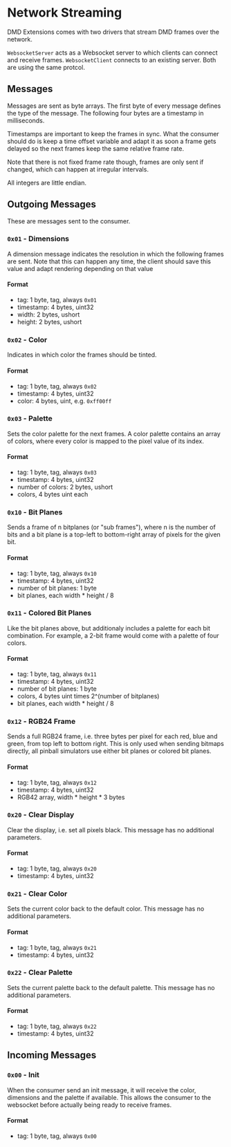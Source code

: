 ﻿# Network Streaming

DMD Extensions comes with two drivers that stream DMD frames over the network.

`WebsocketServer` acts as a Websocket server to which clients can connect and 
receive frames. `WebsocketClient` connects to an existing server. Both are 
using the same protcol.

## Messages

Messages are sent as byte arrays. The first byte of every message defines the
type of the message. The following four bytes are a timestamp in milliseconds.

Timestamps are important to keep the frames in sync. What the consumer should
do is keep a time offset variable and adapt it as soon a frame gets delayed so
the next frames keep the same relative frame rate.

Note that there is not fixed frame rate though, frames are only sent if changed,
which can happen at irregular intervals.

All integers are little endian.

## Outgoing Messages

These are messages sent to the consumer.

### `0x01` - Dimensions

A dimension message indicates the resolution in which the following frames are
sent. Note that this can happen any time, the client should save this value and
adapt rendering depending on that value

#### Format

- tag: 1 byte, tag, always `0x01`
- timestamp: 4 bytes, uint32
- width: 2 bytes, ushort
- height: 2 bytes, ushort

### `0x02` - Color

Indicates in which color the frames should be tinted.

#### Format

- tag: 1 byte, tag, always `0x02`
- timestamp: 4 bytes, uint32
- color: 4 bytes, uint, e.g. `0xff00ff`

### `0x03` - Palette

Sets the color palette for the next frames. A color palette contains an array
of colors, where every color is mapped to the pixel value of its index. 

#### Format

- tag: 1 byte, tag, always `0x03`
- timestamp: 4 bytes, uint32
- number of colors: 2 bytes, ushort
- colors, 4 bytes uint each

### `0x10` - Bit Planes

Sends a frame of n bitplanes (or "sub frames"), where n is the number of bits 
and a bit plane is a top-left to bottom-right array of pixels for the given 
bit.

#### Format

- tag: 1 byte, tag, always `0x10`
- timestamp: 4 bytes, uint32
- number of bit planes: 1 byte
- bit planes, each width * height / 8

### `0x11` - Colored Bit Planes

Like the bit planes above, but additionaly includes a palette for each bit
combination. For example, a 2-bit frame would come with a palette of four
colors.

#### Format

- tag: 1 byte, tag, always `0x11`
- timestamp: 4 bytes, uint32
- number of bit planes: 1 byte
- colors, 4 bytes uint times 2^(number of bitplanes)
- bit planes, each width * height / 8

### `0x12` - RGB24 Frame

Sends a full RGB24 frame, i.e. three bytes per pixel for each red, blue and
green, from top left to bottom right. This is only used when sending 
bitmaps directly, all pinball simulators use either bit planes or colored
bit planes.

#### Format

- tag: 1 byte, tag, always `0x12`
- timestamp: 4 bytes, uint32
- RGB42 array, width * height * 3 bytes

### `0x20` - Clear Display

Clear the display, i.e. set all pixels black. This message has no 
additional parameters.

#### Format

- tag: 1 byte, tag, always `0x20`
- timestamp: 4 bytes, uint32

### `0x21` - Clear Color

Sets the current color back to the default color. This message has no 
additional parameters.

#### Format

- tag: 1 byte, tag, always `0x21`
- timestamp: 4 bytes, uint32

### `0x22` - Clear Palette

Sets the current palette back to the default palette. This message has no 
additional parameters.

#### Format

- tag: 1 byte, tag, always `0x22`
- timestamp: 4 bytes, uint32

## Incoming Messages

### `0x00` - Init

When the consumer send an init message, it will receive the color, dimensions
and the palette if available. This allows the consumer to the websocket before
actually being ready to receive frames.

#### Format

- tag: 1 byte, tag, always `0x00`
